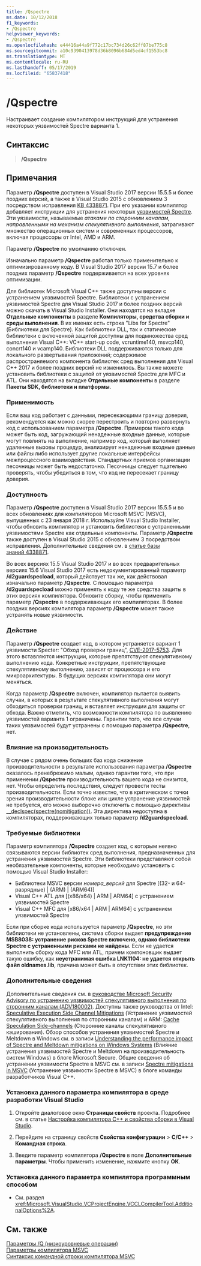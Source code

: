 ```yaml
---
title: /Qspectre
ms.date: 10/12/2018
f1_keywords:
- /Qspectre
helpviewer_keywords:
- /Qspectre
ms.openlocfilehash: e44416a44a9f772c17bc734d26c62ff87be775c8
ms.sourcegitcommit: a10c9390413978d36b8096b684d5ed4cf1553bc8
ms.translationtype: MT
ms.contentlocale: ru-RU
ms.lasthandoff: 05/17/2019
ms.locfileid: "65837418"
---
```

# <a name="qspectre"></a>/Qspectre

Настраивает создание компилятором инструкций для устранения некоторых уязвимостей Spectre варианта 1.

## <a name="syntax"></a>Синтаксис

> **/Qspectre**

## <a name="remarks"></a>Примечания

Параметр **/Qspectre** доступен в Visual Studio 2017 версии 15.5.5 и более поздних версий, а также в Visual Studio 2015 с обновлением 3 посредством исправления [KB 4338871](https://support.microsoft.com/help/4338871/visual-studio-2015-update-3-spectre-variant-1-toolset-qspectre). При его указании компилятор добавляет инструкции для устранения некоторых [уязвимостей Spectre](https://spectreattack.com/spectre.pdf). Эти уязвимости, называемые *атаками по сторонним каналам, направленными на механизм спекулятивного выполнения*, затрагивают множество операционных систем и современных процессоров, включая процессоры от Intel, AMD и ARM.

Параметр **/Qspectre** по умолчанию отключен.

Изначально параметр **/Qspectre** работал только применительно к оптимизированному коду. В Visual Studio 2017 версии 15.7 и более поздних параметр **/Qspectre** поддерживается на всех уровнях оптимизации.

Для библиотек Microsoft Visual C++ также доступны версии с устранением уязвимостей Spectre. Библиотеки с устранением уязвимостей Spectre для Visual Studio 2017 и более поздних версий можно скачать в Visual Studio Installer. Они находятся на вкладке **Отдельные компоненты** в разделе **Компиляторы, средства сборки и среды выполнения**. В их именах есть строка "Libs for Spectre" (Библиотеки для Spectre). Как библиотеки DLL, так и статические библиотеки с включенной защитой доступны для подмножества сред выполнения Visual C++: VC++ start-up code, vcruntime140, msvcp140, concrt140 и vcamp140. Библиотеки DLL поддерживаются только для локального развертывания приложений; содержимое распространяемого компонента библиотек сред выполнения для Visual C++ 2017 и более поздних версий не изменилось. Вы также можете установить библиотеки с защитой от уязвимостей Spectre для MFC и ATL. Они находятся на вкладке **Отдельные компоненты** в разделе **Пакеты SDK, библиотеки и платформы**.

### <a name="applicability"></a>Применимость

Если ваш код работает с данными, пересекающими границу доверия, рекомендуется как можно скорее перестроить и повторно развернуть код с использованием параметра **/Qspectre**. Примером такого кода может быть код, загружающий ненадежные входные данные, которые могут повлиять на выполнение, например код, который выполняет удаленные вызовы процедур, анализирует ненадежные входные данные или файлы либо использует другие локальные интерфейсы межпроцессного взаимодействия. Стандартных приемов организации песочницы может быть недостаточно. Песочницы следует тщательно проверять, чтобы убедиться в том, что код не пересекает границу доверия.

### <a name="availability"></a>Доступность

Параметр **/Qspectre** доступен в Visual Studio 2017 версии 15.5.5 и во всех обновлениях для компиляторов Microsoft MSVC (MSVC), выпущенных с 23 января 2018 г. Используйте Visual Studio Installer, чтобы обновить компилятор и установить библиотеки с устраненными уязвимостями Spectre как отдельные компоненты. Параметр **/Qspectre** также доступен в Visual Studio 2015 с обновлением 3 посредством исправления. Дополнительные сведения см. в [статье базы знаний 4338871](https://support.microsoft.com/help/4338871).

Во всех версиях 15.5 Visual Studio 2017 и во всех предварительных версиях 15.6 Visual Studio 2017 есть недокументированный параметр **/d2guardspecload**, который действует так же, как действовал изначально параметр **/Qspectre**. С помощью параметра **/d2guardspecload** можно применять к коду те же средства защиты в этих версиях компилятора. Обновите сборку, чтобы применить параметр **/Qspectre** в поддерживающих его компиляторах. В более поздних версиях компилятора параметр **/Qspectre** может также устранять новые уязвимости.

### <a name="effect"></a>Действие

Параметр **/Qspectre** создает код, в котором устраняется вариант 1 уязвимости Specter: "Обход проверки границ", [CVE-2017-5753](https://nvd.nist.gov/vuln/detail/CVE-2017-5753). Для этого вставляются инструкции, которые препятствуют спекулятивному выполнению кода. Конкретные инструкции, препятствующие спекулятивному выполнению, зависят от процессора и его микроархитектуры. В будущих версиях компилятора они могут меняться.

Когда параметр **/Qspectre** включен, компилятор пытается выявить случаи, в которых в результате спекулятивного выполнения могут обходиться проверки границ, и вставляет инструкции для защиты от обхода. Важно отметить, что возможности компилятора по выявлению уязвимостей варианта 1 ограничены. Гарантии того, что все случаи таких уязвимостей будут устранены с помощью параметра **/Qspectre**, нет.

### <a name="performance-impact"></a>Влияние на производительность

В случае с рядом очень больших баз кода снижение производительности в результате использования параметра **/Qspectre** оказалось пренебрежимо малым, однако гарантии того, что при применении **/Qspectre** производительность вашего кода не снизится, нет. Чтобы определить последствия, следует провести тесты производительности. Если точно известно, что в критическом с точки зрения производительности блоке или цикле устранение уязвимостей не требуется, его можно выборочно отключить с помощью директивы [__declspec(spectre(nomitigation))](../../cpp/spectre.md). Эта директива недоступна в компиляторах, поддерживающих только параметр **/d2guardspecload**.

### <a name="required-libraries"></a>Требуемые библиотеки

Параметр компилятора **/Qspectre** создает код, с которым неявно связываются версии библиотек сред выполнения, предназначенных для устранения уязвимостей Spectre. Эти библиотеки представляют собой необязательные компоненты, которые необходимо установить с помощью Visual Studio Installer:

- Библиотеки MSVC версии *номера_версий* для Spectre \[(32- и 64-разрядные) | (ARM) | (ARM64)]
- Visual C++ ATL для \[(x86/x64) | ARM | ARM64] с устранением уязвимостей Spectre
- Visual C++ MFC для \[x86/x64 | ARM | ARM64] с устранением уязвимостей Spectre

Если при сборке кода используется параметр **/Qspectre**, но эти библиотеки не установлены, система сборки выдает **предупреждение MSB8038: устранение рисков Spectre включено, однако библиотеки Spectre с устраненными рисками не найдены**. Если не удается выполнить сборку кода MFC или ATL, причем компоновщик выдает такую ошибку, как **неустранимая ошибка LNK1104: не удается открыть файл oldnames.lib**, причина может быть в отсутствии этих библиотек.

### <a name="additional-information"></a>Дополнительные сведения

Дополнительные сведения см. в [руководстве Microsoft Security Advisory по устранению уязвимостей спекулятивного выполнения по сторонним каналам (ADV180002)](https://portal.msrc.microsoft.com/en-US/security-guidance/advisory/ADV180002). Доступны также руководства от Intel: [Speculative Execution Side Channel Mitigations](https://software.intel.com/sites/default/files/managed/c5/63/336996-Speculative-Execution-Side-Channel-Mitigations.pdf) (Устранение уязвимостей спекулятивного выполнения по сторонним каналам) и ARM: [Cache Speculation Side-channels](https://developer.arm.com/-/media/Files/pdf/Cache_Speculation_Side-channels.pdf) (Сторонние каналы спекулятивного кэширования). Обзор способов устранения уязвимостей Spectre и Meltdown в Windows см. в записи [Understanding the performance impact of Spectre and Meltdown mitigations on Windows Systems](https://cloudblogs.microsoft.com/microsoftsecure/2018/01/09/understanding-the-performance-impact-of-spectre-and-meltdown-mitigations-on-windows-systems/) (Влияние устранения уязвимостей Spectre и Meltdown на производительность систем Windows) в блоге Microsoft Secure. Общие сведения об устранении уязвимости Spectre в MSVC см. в записи [Spectre mitigations in MSVC](https://blogs.msdn.microsoft.com/vcblog/2018/01/15/spectre-mitigations-in-msvc./) (Устранение уязвимости Spectre в MSVC) в блоге команды разработчиков Visual C++.

### <a name="to-set-this-compiler-option-in-the-visual-studio-development-environment"></a>Установка данного параметра компилятора в среде разработки Visual Studio

1. Откройте диалоговое окно **Страницы свойств** проекта. Подробнее см. в статье [Настройка компилятора C++ и свойства сборки в Visual Studio](../working-with-project-properties.md).

1. Перейдите на страницу свойств **Свойства конфигурации** > **C/C++** > **Командная строка**.

1. Введите параметр компилятора **/Qspectre** в поле **Дополнительные параметры**. Чтобы применить изменение, нажмите кнопку **ОК**.

### <a name="to-set-this-compiler-option-programmatically"></a>Установка данного параметра компилятора программным способом

- См. раздел <xref:Microsoft.VisualStudio.VCProjectEngine.VCCLCompilerTool.AdditionalOptions%2A>.

## <a name="see-also"></a>См. также

[Параметры /Q (низкоуровневые операции)](q-options-low-level-operations.md)<br/>
[Параметры компилятора MSVC](compiler-options.md)<br/>
[Синтаксис командной строки компилятора MSVC](compiler-command-line-syntax.md)
